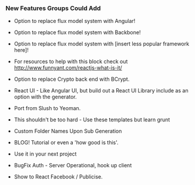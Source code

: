 ### New Features Groups Could Add ###
- Option to replace flux model system with Angular!
- Option to replace flux model system with Backbone!
- Option to replace flux model system with [insert less popular framework here]!
- For resources to help with this block check out http://www.funnyant.com/reactjs-what-is-it/

- Option to replace Crypto back end with BCrypt.

- React UI - Like Angular UI, but build out a React UI Library
include as an option with the generator.

- Port from Slush to Yeoman.
- This shouldn't be too hard - Use these templates but learn grunt

- Custom Folder Names Upon Sub Generation

- BLOG! Tutorial or even a 'how good is this'.
- Use it in your next project
- BugFix Auth - Server Operational, hook up client
- Show to React Facebook / Publicise.